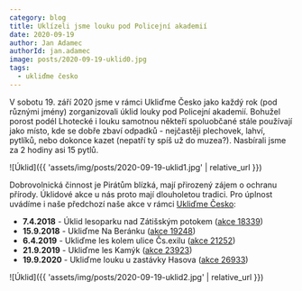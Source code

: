 ```yaml
---
category: blog
title: Uklízeli jsme louku pod Policejní akademií
date: 2020-09-19
author: Jan Adamec
authorId: jan.adamec
image: posts/2020-09-19-uklid0.jpg
tags:
  - ukliďme česko
---
```


V sobotu 19. září 2020 jsme v rámci Ukliďme Česko jako každý rok (pod různými jmény) zorganizovali úklid louky pod Policejní akademií. Bohužel porost podél Lhotecké i louku samotnou někteří spoluobčané stále používají jako místo, kde se dobře zbaví odpadků - nejčastěji plechovek, lahví, pytlíků, nebo dokonce kazet (nepatří ty spíš už do muzea?). Nasbírali jsme za 2 hodiny asi 15 pytlů.

![Úklid]({{ 'assets/img/posts/2020-09-19-uklid1.jpg' | relative_url }})

Dobrovolnická činnost je Pirátům blízká, mají přirozený zájem o ochranu přírody. Úklidové akce u nás proto mají dlouholetou tradici. Pro úplnost uvádíme i naše předchozí naše akce v rámci [Ukliďme Česko](https://www.uklidmecesko.cz):
* **7.4.2018** - Úklid lesoparku nad Zátišským potokem ([akce 18339](https://www.uklidmecesko.cz/event/18339/))
* **15.9.2018** - Ukliďme Na Beránku ([akce 19248](https://www.uklidmecesko.cz/event/19248/))
* **6.4.2019** - Ukliďme les kolem ulice Čs.exilu ([akce 21252](https://www.uklidmecesko.cz/event/21252/))
* **21.9.2019** - Ukliďme les Kamýk ([akce 23923](https://www.uklidmecesko.cz/event/23923/))
* **19.9.2020** - Ukliďme louku u zastávky Hasova ([akce 26933](https://www.uklidmecesko.cz/event/26933/))


![Úklid]({{ 'assets/img/posts/2020-09-19-uklid2.jpg' | relative_url }})

